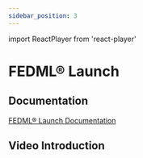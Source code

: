 ```yaml
---
sidebar_position: 3
---
```


import ReactPlayer from 'react-player'

# FEDML® Launch

## Documentation
[FEDML® Launch Documentation](./../launch/index.md)

## Video Introduction
<ReactPlayer playing controls url='https://fedml.ai/video/launch.mp4' width="100%" height="528px"/>

